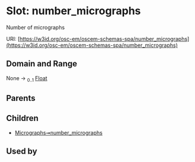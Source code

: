 
# Slot: number_micrographs

Number of micrographs

URI: [https://w3id.org/osc-em/oscem-schemas-spa/number_micrographs](https://w3id.org/osc-em/oscem-schemas-spa/number_micrographs)


## Domain and Range

None &#8594;  <sub>0..1</sub> [Float](types/Float.md)

## Parents


## Children

 *  [Micrographs➞number_micrographs](Micrographs_number_micrographs.md)

## Used by

